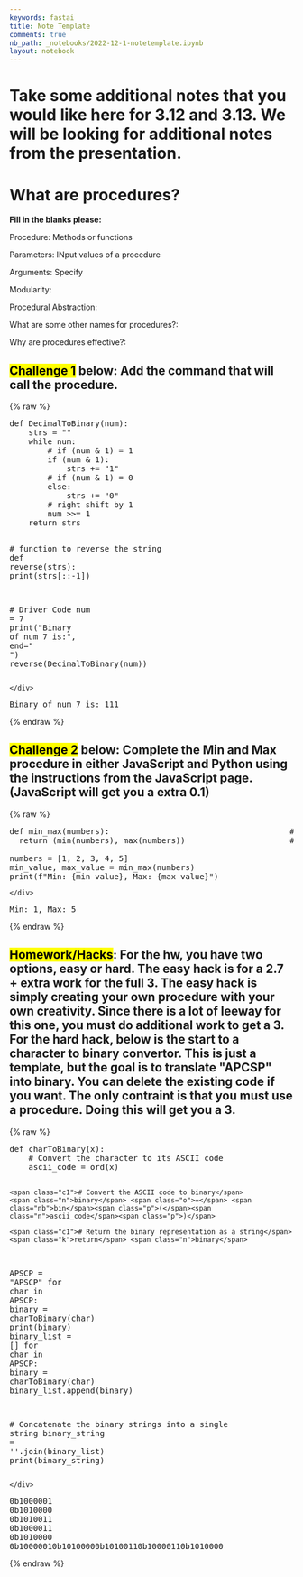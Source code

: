 ```yaml
---
keywords: fastai
title: Note Template
comments: true
nb_path: _notebooks/2022-12-1-notetemplate.ipynb
layout: notebook
---
```


<!--
#################################################
### THIS FILE WAS AUTOGENERATED! DO NOT EDIT! ###
#################################################
# file to edit: _notebooks/2022-12-1-notetemplate.ipynb
-->

<div class="container" id="notebook-container">
        
<div class="cell border-box-sizing text_cell rendered"><div class="inner_cell">
<div class="text_cell_render border-box-sizing rendered_html">
<h1 id="Take-some-additional-notes-that-you-would-like-here-for-3.12-and-3.13.-We-will-be-looking-for-additional-notes-from-the-presentation.">Take some additional notes that you would like here for 3.12 and 3.13. We will be looking for additional notes from the presentation.<a class="anchor-link" href="#Take-some-additional-notes-that-you-would-like-here-for-3.12-and-3.13.-We-will-be-looking-for-additional-notes-from-the-presentation."> </a></h1>
</div>
</div>
</div>
<div class="cell border-box-sizing text_cell rendered"><div class="inner_cell">
<div class="text_cell_render border-box-sizing rendered_html">
<h1 id="What-are-procedures?">What are procedures?<a class="anchor-link" href="#What-are-procedures?"> </a></h1><p><strong>Fill in the blanks please:</strong></p>
<p>Procedure: Methods or functions</p>
<p>Parameters: INput values of a  procedure</p>
<p>Arguments: Specify</p>
<p>Modularity:</p>
<p>Procedural Abstraction:</p>
<p>What are some other names for procedures?:</p>
<p>Why are procedures effective?:</p>

</div>
</div>
</div>
<div class="cell border-box-sizing text_cell rendered"><div class="inner_cell">
<div class="text_cell_render border-box-sizing rendered_html">
<h2 id="Challenge-1-below:-Add-the-command-that-will-call-the-procedure."><mark>Challenge 1</mark> below: Add the command that will <strong>call</strong> the procedure.<a class="anchor-link" href="#Challenge-1-below:-Add-the-command-that-will-call-the-procedure."> </a></h2>
</div>
</div>
</div>
    {% raw %}
    
<div class="cell border-box-sizing code_cell rendered">
<div class="input">

<div class="inner_cell">
    <div class="input_area">
<div class=" highlight hl-ipython3"><pre><span></span><span class="k">def</span> <span class="nf">DecimalToBinary</span><span class="p">(</span><span class="n">num</span><span class="p">):</span>
    <span class="n">strs</span> <span class="o">=</span> <span class="s2">&quot;&quot;</span>
    <span class="k">while</span> <span class="n">num</span><span class="p">:</span>
        <span class="c1"># if (num &amp; 1) = 1</span>
        <span class="k">if</span> <span class="p">(</span><span class="n">num</span> <span class="o">&amp;</span> <span class="mi">1</span><span class="p">):</span>
            <span class="n">strs</span> <span class="o">+=</span> <span class="s2">&quot;1&quot;</span>
        <span class="c1"># if (num &amp; 1) = 0</span>
        <span class="k">else</span><span class="p">:</span>
            <span class="n">strs</span> <span class="o">+=</span> <span class="s2">&quot;0&quot;</span>
        <span class="c1"># right shift by 1</span>
        <span class="n">num</span> <span class="o">&gt;&gt;=</span> <span class="mi">1</span>
    <span class="k">return</span> <span class="n">strs</span>
 
<span class="c1"># function to reverse the string</span>
<span class="k">def</span> <span class="nf">reverse</span><span class="p">(</span><span class="n">strs</span><span class="p">):</span>
    <span class="nb">print</span><span class="p">(</span><span class="n">strs</span><span class="p">[::</span><span class="o">-</span><span class="mi">1</span><span class="p">])</span>
 
<span class="c1"># Driver Code</span>
<span class="n">num</span> <span class="o">=</span> <span class="mi">7</span>
<span class="nb">print</span><span class="p">(</span><span class="s2">&quot;Binary of num 7 is:&quot;</span><span class="p">,</span> <span class="n">end</span><span class="o">=</span><span class="s2">&quot; &quot;</span><span class="p">)</span>
<span class="n">reverse</span><span class="p">(</span><span class="n">DecimalToBinary</span><span class="p">(</span><span class="n">num</span><span class="p">))</span>
</pre></div>

    </div>
</div>
</div>

<div class="output_wrapper">
<div class="output">

<div class="output_area">

<div class="output_subarea output_stream output_stdout output_text">
<pre>Binary of num 7 is: 111
</pre>
</div>
</div>

</div>
</div>

</div>
    {% endraw %}

<div class="cell border-box-sizing text_cell rendered"><div class="inner_cell">
<div class="text_cell_render border-box-sizing rendered_html">
<h2 id="Challenge-2-below:-Complete-the-Min-and-Max-procedure-in-either-JavaScript-and-Python-using-the-instructions-from-the-JavaScript-page.-(JavaScript-will-get-you-a-extra-0.1)"><mark>Challenge 2</mark> below: Complete the Min and Max procedure in either JavaScript and Python using the instructions from the JavaScript page. (JavaScript will get you a extra 0.1)<a class="anchor-link" href="#Challenge-2-below:-Complete-the-Min-and-Max-procedure-in-either-JavaScript-and-Python-using-the-instructions-from-the-JavaScript-page.-(JavaScript-will-get-you-a-extra-0.1)"> </a></h2>
</div>
</div>
</div>
    {% raw %}
    
<div class="cell border-box-sizing code_cell rendered">
<div class="input">

<div class="inner_cell">
    <div class="input_area">
<div class=" highlight hl-ipython3"><pre><span></span><span class="k">def</span> <span class="nf">min_max</span><span class="p">(</span><span class="n">numbers</span><span class="p">):</span>                                      <span class="c1">#The f before the string indicates that this is an f-string,  </span>
  <span class="k">return</span> <span class="p">(</span><span class="nb">min</span><span class="p">(</span><span class="n">numbers</span><span class="p">),</span> <span class="nb">max</span><span class="p">(</span><span class="n">numbers</span><span class="p">))</span>                      <span class="c1">#which allows you to embed expressions inside string literals.</span>
                                                            <span class="c1">#The {min_value} and {max_value} inside the string are placeholders for the values of the min_value and max_value</span>
<span class="n">numbers</span> <span class="o">=</span> <span class="p">[</span><span class="mi">1</span><span class="p">,</span> <span class="mi">2</span><span class="p">,</span> <span class="mi">3</span><span class="p">,</span> <span class="mi">4</span><span class="p">,</span> <span class="mi">5</span><span class="p">]</span>
<span class="n">min_value</span><span class="p">,</span> <span class="n">max_value</span> <span class="o">=</span> <span class="n">min_max</span><span class="p">(</span><span class="n">numbers</span><span class="p">)</span>
<span class="nb">print</span><span class="p">(</span><span class="sa">f</span><span class="s2">&quot;Min: </span><span class="si">{</span><span class="n">min_value</span><span class="si">}</span><span class="s2">, Max: </span><span class="si">{</span><span class="n">max_value</span><span class="si">}</span><span class="s2">&quot;</span><span class="p">)</span>
</pre></div>

    </div>
</div>
</div>

<div class="output_wrapper">
<div class="output">

<div class="output_area">

<div class="output_subarea output_stream output_stdout output_text">
<pre>Min: 1, Max: 5
</pre>
</div>
</div>

</div>
</div>

</div>
    {% endraw %}

<div class="cell border-box-sizing text_cell rendered"><div class="inner_cell">
<div class="text_cell_render border-box-sizing rendered_html">
<h2 id="Homework/Hacks:-For-the-hw,-you-have-two-options,-easy-or-hard.-The-easy-hack-is-for-a-2.7-+-extra-work-for-the-full-3.-The-easy-hack-is-simply-creating-your-own-procedure-with-your-own-creativity.-Since-there-is-a-lot-of-leeway-for-this-one,-you-must-do-additional-work-to-get-a-3.-For-the-hard-hack,-below-is-the-start-to-a-character-to-binary-convertor.-This-is-just-a-template,-but-the-goal-is-to-translate-&quot;APCSP&quot;-into-binary.-You-can-delete-the-existing-code-if-you-want.-The-only-contraint-is-that-you-must-use-a-procedure.-Doing-this-will-get-you-a-3."><mark>Homework/Hacks</mark>: For the hw, you have two options, easy or hard. The easy hack is for a 2.7 + extra work for the full 3. The easy hack is simply creating your own procedure with your own creativity. Since there is a lot of leeway for this one, you must do additional work to get a 3. For the hard hack, below is the start to a character to binary convertor. This is just a template, but the goal is to translate "APCSP" into binary. You can delete the existing code if you want. The only contraint is that you must use a procedure. Doing this will get you a 3.<a class="anchor-link" href="#Homework/Hacks:-For-the-hw,-you-have-two-options,-easy-or-hard.-The-easy-hack-is-for-a-2.7-+-extra-work-for-the-full-3.-The-easy-hack-is-simply-creating-your-own-procedure-with-your-own-creativity.-Since-there-is-a-lot-of-leeway-for-this-one,-you-must-do-additional-work-to-get-a-3.-For-the-hard-hack,-below-is-the-start-to-a-character-to-binary-convertor.-This-is-just-a-template,-but-the-goal-is-to-translate-&quot;APCSP&quot;-into-binary.-You-can-delete-the-existing-code-if-you-want.-The-only-contraint-is-that-you-must-use-a-procedure.-Doing-this-will-get-you-a-3."> </a></h2>
</div>
</div>
</div>
    {% raw %}
    
<div class="cell border-box-sizing code_cell rendered">
<div class="input">

<div class="inner_cell">
    <div class="input_area">
<div class=" highlight hl-ipython3"><pre><span></span><span class="k">def</span> <span class="nf">charToBinary</span><span class="p">(</span><span class="n">x</span><span class="p">):</span>
    <span class="c1"># Convert the character to its ASCII code</span>
    <span class="n">ascii_code</span> <span class="o">=</span> <span class="nb">ord</span><span class="p">(</span><span class="n">x</span><span class="p">)</span>
    
    <span class="c1"># Convert the ASCII code to binary</span>
    <span class="n">binary</span> <span class="o">=</span> <span class="nb">bin</span><span class="p">(</span><span class="n">ascii_code</span><span class="p">)</span>
    
    <span class="c1"># Return the binary representation as a string</span>
    <span class="k">return</span> <span class="n">binary</span>
<span class="n">APSCP</span> <span class="o">=</span> <span class="s2">&quot;APSCP&quot;</span>
<span class="k">for</span> <span class="n">char</span> <span class="ow">in</span> <span class="n">APSCP</span><span class="p">:</span>
    <span class="n">binary</span> <span class="o">=</span> <span class="n">charToBinary</span><span class="p">(</span><span class="n">char</span><span class="p">)</span>
    <span class="nb">print</span><span class="p">(</span><span class="n">binary</span><span class="p">)</span>
<span class="n">binary_list</span> <span class="o">=</span> <span class="p">[]</span>
<span class="k">for</span> <span class="n">char</span> <span class="ow">in</span> <span class="n">APSCP</span><span class="p">:</span>
    <span class="n">binary</span> <span class="o">=</span> <span class="n">charToBinary</span><span class="p">(</span><span class="n">char</span><span class="p">)</span>
    <span class="n">binary_list</span><span class="o">.</span><span class="n">append</span><span class="p">(</span><span class="n">binary</span><span class="p">)</span>

<span class="c1"># Concatenate the binary strings into a single string</span>
<span class="n">binary_string</span> <span class="o">=</span> <span class="s1">&#39;&#39;</span><span class="o">.</span><span class="n">join</span><span class="p">(</span><span class="n">binary_list</span><span class="p">)</span>
<span class="nb">print</span><span class="p">(</span><span class="n">binary_string</span><span class="p">)</span>
</pre></div>

    </div>
</div>
</div>

<div class="output_wrapper">
<div class="output">

<div class="output_area">

<div class="output_subarea output_stream output_stdout output_text">
<pre>0b1000001
0b1010000
0b1010011
0b1000011
0b1010000
0b10000010b10100000b10100110b10000110b1010000
</pre>
</div>
</div>

</div>
</div>

</div>
    {% endraw %}

</div>
 


